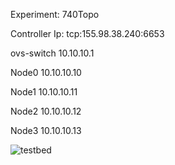 Experiment: 740Topo



Controller Ip: tcp:155.98.38.240:6653



ovs-switch 10.10.10.1

Node0		10.10.10.10

Node1		10.10.10.11

Node2		10.10.10.12

Node3		10.10.10.13

![testbed](/Users/isabella/Desktop/UWMadison/courses/second/CS740_Network/project/SDN_740/cloudLab/ExperimentDetail.assets/testbed.png)